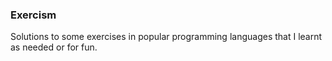 ### Exercism

Solutions to some exercises in popular programming languages that I learnt as needed or for fun.
